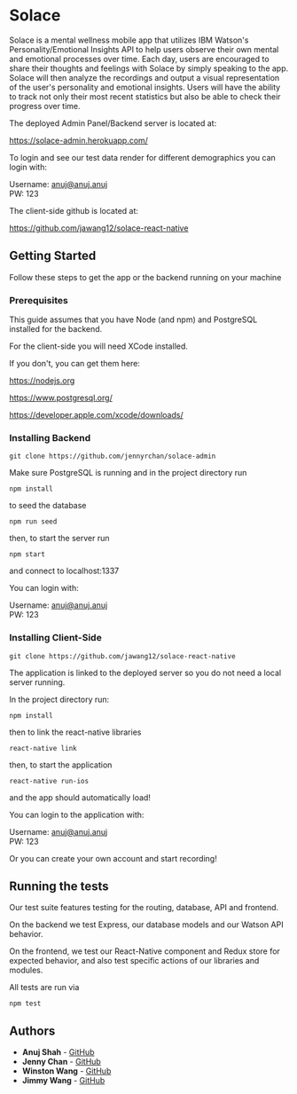 # Solace
  
Solace is a mental wellness mobile app that utilizes IBM Watson's Personality/Emotional Insights API to help users observe their own mental and emotional processes over time. Each day, users are encouraged to share their thoughts and feelings with Solace by simply speaking to the app. Solace will then analyze the recordings and output a visual representation of the user's personality and emotional insights. Users will have the ability to track not only their most recent statistics but also be able to check their progress over time.
  
The deployed Admin Panel/Backend server is located at:
  
https://solace-admin.herokuapp.com/

To login and see our test data render for different demographics you can login with:
  
Username: anuj@anuj.anuj  
PW: 123  

  
The client-side github is located at:
  
https://github.com/jawang12/solace-react-native

  
  
## Getting Started
  
Follow these steps to get the app or the backend running on your machine
  
  
  
### Prerequisites
  
This guide assumes that you have Node (and npm) and PostgreSQL installed for the backend. 
  
For the client-side you will need XCode installed. 
  
If you don't, you can get them here: 
  
https://nodejs.org
  
https://www.postgresql.org/
  
https://developer.apple.com/xcode/downloads/
  
  
  
### Installing Backend
  
```
git clone https://github.com/jennyrchan/solace-admin
```
  
Make sure PostgreSQL is running and in the project directory run
  
```
npm install
```
  
to seed the database
  
```
npm run seed
```
  
then, to start the server run
  
```
npm start
```
  
and connect to localhost:1337
  
You can login with:  
  
Username: anuj@anuj.anuj  
PW: 123  
  
  
  
### Installing Client-Side
  
```
git clone https://github.com/jawang12/solace-react-native
```
  
The application is linked to the deployed server so you do not need a local server running.
  
In the project directory run:
  
```
npm install
```
  
then to link the react-native libraries
  
```
react-native link
```
  
then, to start the application
  
```
react-native run-ios
```
  
and the app should automatically load!
  
You can login to the application with:   
    
Username: anuj@anuj.anuj  
PW: 123  
     
Or you can create your own account and start recording!
  
  
  
## Running the tests
  
Our test suite features testing for the routing, database, API and frontend. 
  
On the backend we test Express, our database models and our Watson API behavior. 
  
On the frontend, we test our React-Native component and Redux store for expected behavior, and also test specific actions of our libraries and modules. 
  
All tests are run via
  
```
npm test
```
  
  
  
## Authors
  
* **Anuj Shah** - [GitHub](https://github.com/anujshah108)
* **Jenny Chan** - [GitHub](https://github.com/jennyrchan)
* **Winston Wang** - [GitHub](https://github.com/mobiuschang)
* **Jimmy Wang** - [GitHub](https://github.com/jawang12)


